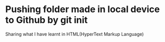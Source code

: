 # Pushing folder made in local device to Github by git init
Sharing what I have learnt in HTML(HyperText Markup Language)


